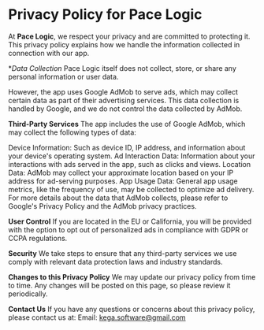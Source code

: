 # Privacy Policy for Pace Logic

At **Pace Logic**, we respect your privacy and are committed to protecting it. This privacy policy explains how we handle the information collected in connection with our app.

**Data Collection*
Pace Logic itself does not collect, store, or share any personal information or user data.

However, the app uses Google AdMob to serve ads, which may collect certain data as part of their advertising services. This data collection is handled by Google, and we do not control the data collected by AdMob.

**Third-Party Services**
The app includes the use of Google AdMob, which may collect the following types of data:

Device Information: Such as device ID, IP address, and information about your device's operating system.
Ad Interaction Data: Information about your interactions with ads served in the app, such as clicks and views.
Location Data: AdMob may collect your approximate location based on your IP address for ad-serving purposes.
App Usage Data: General app usage metrics, like the frequency of use, may be collected to optimize ad delivery.
For more details about the data that AdMob collects, please refer to Google's Privacy Policy and the AdMob privacy practices.

**User Control**
If you are located in the EU or California, you will be provided with the option to opt out of personalized ads in compliance with GDPR or CCPA regulations.

**Security**
We take steps to ensure that any third-party services we use comply with relevant data protection laws and industry standards.

**Changes to this Privacy Policy**
We may update our privacy policy from time to time. Any changes will be posted on this page, so please review it periodically.

**Contact Us**
If you have any questions or concerns about this privacy policy, please contact us at:
Email: kega.software@gmail.com
